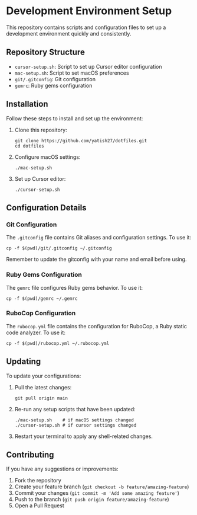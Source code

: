 # Development Environment Setup

This repository contains scripts and configuration files to set up a development environment quickly and consistently.

## Repository Structure

- `cursor-setup.sh`: Script to set up Cursor editor configuration
- `mac-setup.sh`: Script to set macOS preferences
- `git/.gitconfig`: Git configuration
- `gemrc`: Ruby gems configuration

## Installation

Follow these steps to install and set up the environment:

1. Clone this repository:

   ```
   git clone https://github.com/yatish27/dotfiles.git
   cd dotfiles
   ```

2. Configure macOS settings:

   ```
   ./mac-setup.sh
   ```

3. Set up Cursor editor:

   ```
   ./cursor-setup.sh
   ```

## Configuration Details

### Git Configuration

The `.gitconfig` file contains Git aliases and configuration settings. To use it:

```
cp -f $(pwd)/git/.gitconfig ~/.gitconfig
```

Remember to update the gitconfig with your name and email before using.

### Ruby Gems Configuration

The `gemrc` file configures Ruby gems behavior. To use it:

```
cp -f $(pwd)/gemrc ~/.gemrc
```

### RuboCop Configuration

The `rubocop.yml` file contains the configuration for RuboCop, a Ruby static code analyzer. To use it:

```
cp -f $(pwd)/rubocop.yml ~/.rubocop.yml
```

## Updating

To update your configurations:

1. Pull the latest changes:

   ```
   git pull origin main
   ```

2. Re-run any setup scripts that have been updated:

   ```
   ./mac-setup.sh    # if macOS settings changed
   ./cursor-setup.sh # if cursor settings changed
   ```

3. Restart your terminal to apply any shell-related changes.

## Contributing

If you have any suggestions or improvements:

1. Fork the repository
2. Create your feature branch (`git checkout -b feature/amazing-feature`)
3. Commit your changes (`git commit -m 'Add some amazing feature'`)
4. Push to the branch (`git push origin feature/amazing-feature`)
5. Open a Pull Request
